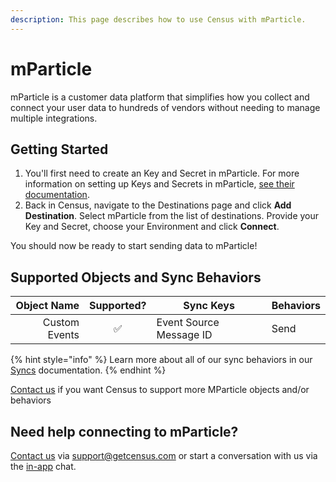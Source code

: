 ```yaml
---
description: This page describes how to use Census with mParticle.
---
```


# mParticle

mParticle is a customer data platform that simplifies how you collect and connect your user data to hundreds of vendors without needing to manage multiple integrations.

## Getting Started

1. You'll first need to create an Key and Secret in mParticle. For more information on setting up Keys and Secrets in mParticle, [see their documentation](https://docs.mparticle.com/developers/credential-management/).
2. Back in Census, navigate to the Destinations page and click **Add Destination**. Select mParticle from the list of destinations. Provide your Key and Secret, choose your Environment and click **Connect**.

You should now be ready to start sending data to mParticle!

## Supported Objects and Sync Behaviors <a href="#supported-objects-and-sync-behaviors" id="supported-objects-and-sync-behaviors"></a>

| **Object Name** | **Supported?** | **Sync Keys**           | **Behaviors** |
| --------------: | :------------: | ----------------------- | ------------- |
|   Custom Events |        ✅       | Event Source Message ID | Send          |

{% hint style="info" %}
Learn more about all of our sync behaviors in our [Syncs](../basics/core-concept#sync-behaviors) documentation.
{% endhint %}

[Contact us](mailto:support@getcensus.com) if you want Census to support more MParticle objects and/or behaviors

## Need help connecting to mParticle?

[Contact us](mailto:support@getcensus.com) via support@getcensus.com or start a conversation with us via the [in-app](https://app.getcensus.com) chat.
